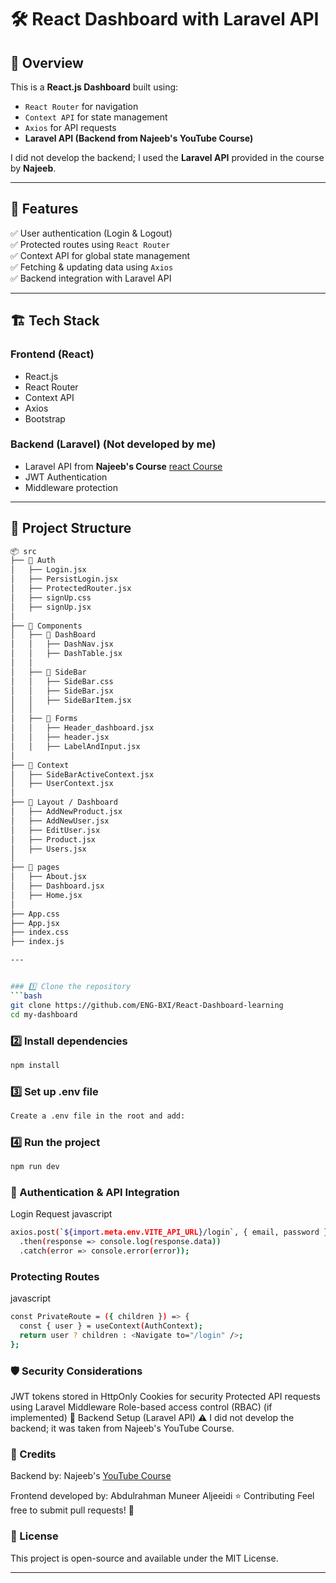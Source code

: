 # 🛠️ React Dashboard with Laravel API

## 📌 Overview
This is a **React.js Dashboard** built using:
- `React Router` for navigation
- `Context API` for state management
- `Axios` for API requests
- **Laravel API (Backend from Najeeb's YouTube Course)**

I did not develop the backend; I used the **Laravel API** provided in the course by **Najeeb**.

---

## 🚀 Features
✅ User authentication (Login & Logout)  
✅ Protected routes using `React Router`  
✅ Context API for global state management  
✅ Fetching & updating data using `Axios`  
✅ Backend integration with Laravel API  

---

## 🏗️ Tech Stack
### **Frontend (React)**
- React.js
- React Router
- Context API
- Axios
- Bootstrap 

### **Backend (Laravel)** (Not developed by me)
- Laravel API from **Najeeb's Course** [react Course](https://www.youtube.com/watch?v=EtNyJQItRZk&list=PLpr1Lg_f0v3ojNKR4WzZ_SEXhiKBHDQmB)
- JWT Authentication
- Middleware protection

---

## 📂 Project Structure
```bash
📦 src
├── 📂 Auth
│   ├── Login.jsx
│   ├── PersistLogin.jsx
│   ├── ProtectedRouter.jsx
│   ├── signUp.css
│   ├── signUp.jsx
│
├── 📂 Components
│   ├── 📂 DashBoard
│   │   ├── DashNav.jsx
│   │   ├── DashTable.jsx
│   │
│   ├── 📂 SideBar
│   │   ├── SideBar.css
│   │   ├── SideBar.jsx
│   │   ├── SideBarItem.jsx
│   │
│   ├── 📂 Forms
│   │   ├── Header_dashboard.jsx
│   │   ├── header.jsx
│   │   ├── LabelAndInput.jsx
│
├── 📂 Context
│   ├── SideBarActiveContext.jsx
│   ├── UserContext.jsx
│
├── 📂 Layout / Dashboard
│   ├── AddNewProduct.jsx
│   ├── AddNewUser.jsx
│   ├── EditUser.jsx
│   ├── Product.jsx
│   ├── Users.jsx
│
├── 📂 pages
│   ├── About.jsx
│   ├── Dashboard.jsx
│   ├── Home.jsx
│
├── App.css
├── App.jsx
├── index.css
├── index.js

---


### 1️⃣ Clone the repository
```bash
git clone https://github.com/ENG-BXI/React-Dashboard-learning
cd my-dashboard
```

### 2️⃣ Install dependencies
```bash
npm install
```
### 3️⃣ Set up .env file
```bash
Create a .env file in the root and add:
```

### 4️⃣ Run the project
```bash
npm run dev
```
### 🔑 Authentication & API Integration
Login Request
javascript
``` bash
axios.post(`${import.meta.env.VITE_API_URL}/login`, { email, password }, { withCredentials: true })
  .then(response => console.log(response.data))
  .catch(error => console.error(error));
```
### Protecting Routes
javascript

``` bash
const PrivateRoute = ({ children }) => {
  const { user } = useContext(AuthContext);
  return user ? children : <Navigate to="/login" />;
};
```
### 🛡️ Security Considerations
JWT tokens stored in HttpOnly Cookies for security
Protected API requests using Laravel Middleware
Role-based access control (RBAC) (if implemented)
📌 Backend Setup (Laravel API)
⚠ I did not develop the backend; it was taken from Najeeb's YouTube Course.

### 🤝 Credits
Backend by: Najeeb's [YouTube Course ](https://www.youtube.com/watch?v=EtNyJQItRZk&list=PLpr1Lg_f0v3ojNKR4WzZ_SEXhiKBHDQmB)

Frontend developed by: Abdulrahman Muneer Aljeeidi
⭐ Contributing
Feel free to submit pull requests! 🚀

### 📜 License
This project is open-source and available under the MIT License.

---
